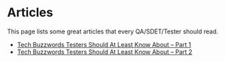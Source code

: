 # Articles

This page lists some great articles that every QA/SDET/Tester should read. 

- [Tech Buzzwords Testers Should At Least Know About – Part 1](https://blog.testproject.io/2021/07/08/tech-buzzwords-testers-should-at-least-know-about-part-1/)
- [Tech Buzzwords Testers Should At Least Know About – Part 2](https://blog.testproject.io/2021/07/29/tech-buzzwords-testers-should-at-least-know-about-2/)